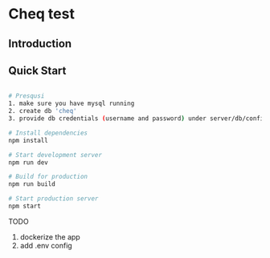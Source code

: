 # Cheq test

## Introduction

## Quick Start

```bash

# Presqusi
1. make sure you have mysql running
2. create db 'cheq'
3. provide db credentials (username and password) under server/db/config/db

# Install dependencies
npm install

# Start development server
npm run dev

# Build for production
npm run build

# Start production server
npm start
```


TODO
1. dockerize the app
2. add .env config
